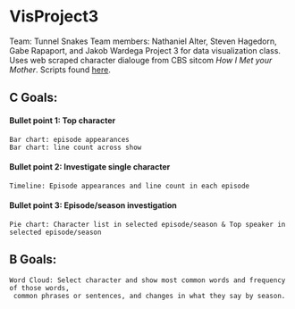 # VisProject3
Team: Tunnel Snakes
Team members: Nathaniel Alter, Steven Hagedorn, Gabe Rapaport, and Jakob Wardega
Project 3 for data visualization class. Uses web scraped character dialouge from CBS sitcom *How I Met your Mother*.
Scripts found [here](https://transcripts.foreverdreaming.org/viewforum.php?f=177).

## C Goals:
#### Bullet point 1: Top character
    Bar chart: episode appearances
    Bar chart: line count across show
#### Bullet point 2: Investigate single character
    Timeline: Episode appearances and line count in each episode
#### Bullet point 3: Episode/season investigation
    Pie chart: Character list in selected episode/season & Top speaker in selected episode/season

## B Goals:
    Word Cloud: Select character and show most common words and frequency of those words,
     common phrases or sentences, and changes in what they say by season.

